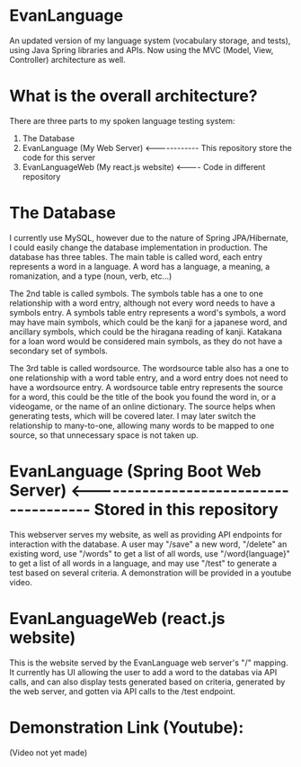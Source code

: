 # EvanLanguage
An updated version of my language system (vocabulary storage, and tests), using Java Spring libraries and APIs.
Now using the MVC (Model, View, Controller) architecture as well.

# What is the overall architecture?
There are three parts to my spoken language testing system:
1. The Database
2. EvanLanguage (My Web Server) <------------ This repository store the code for this server
3. EvanLanguageWeb (My react.js website) <---- Code in different repository

# The Database
I currently use MySQL, however due to the nature of Spring JPA/Hibernate,
I could easily change the database implementation in production.
The database has three tables. The main table is called word,
each entry represents a word in a language. A word has a language,
a meaning, a romanization, and a type (noun, verb, etc...)

The 2nd table is called symbols. The symbols table has a one to one relationship
with a word entry, although not every word needs to have a symbols entry.
A symbols table entry represents a word's symbols, a word may have main symbols, which
could be the kanji for a japanese word, and ancillary symbols, which could be the
hiragana reading of kanji. Katakana for a loan word would be considered main symbols,
as they do not have a secondary set of symbols.

The 3rd table is called wordsource. The wordsource table also has a one to one
relationship with a word table entry, and a word entry does not need to have
a wordsource entry. A wordsource table entry represents the source for a word,
this could be the title of the book you found the word in, or a videogame, or
the name of an online dictionary. The source helps when generating tests, which
will be covered later. I may later switch the relationship to many-to-one, allowing
many words to be mapped to one source, so that unnecessary space is not taken up.

# EvanLanguage (Spring Boot Web Server) <-------------------------------------- Stored in this repository
This webserver serves my website, as well as providing API endpoints
for interaction with the database. A user may "/save" a new word, "/delete"
an existing word, use "/words" to get a list of all words, use "/word{language}"
to get a list of all words in a language, and may use "/test" to generate
a test based on several criteria. A demonstration will be provided in a youtube video.

# EvanLanguageWeb (react.js website)
This is the website served by the EvanLanguage web server's "/" mapping. It currently has
UI allowing the user to add a word to the databas via API calls, and can also display
tests generated based on criteria, generated by the web server, and gotten via API calls
to the /test endpoint.

# Demonstration Link (Youtube):
(Video not yet made)
